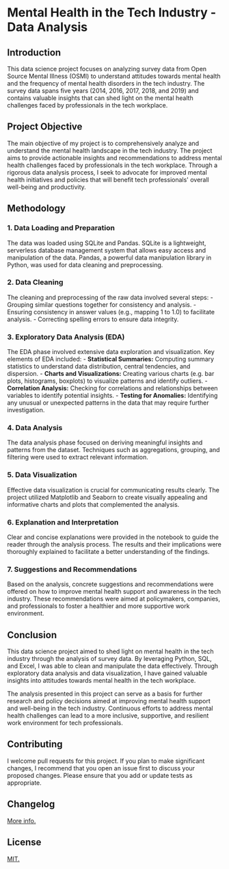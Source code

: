 # Mental Health in the Tech Industry - Data Analysis

## Introduction
This data science project focuses on analyzing survey data from Open Source Mental Illness (OSMI) to understand attitudes towards mental health and the frequency of mental health disorders in the tech industry. The survey data spans five years (2014, 2016, 2017, 2018, and 2019) and contains valuable insights that can shed light on the mental health challenges faced by professionals in the tech workplace.

## Project Objective
The main objective of my project is to comprehensively analyze and understand the mental health landscape in the tech industry. The project aims to provide actionable insights and recommendations to address mental health challenges faced by professionals in the tech workplace. Through a rigorous data analysis process, I seek to advocate for improved mental health initiatives and policies that will benefit tech professionals' overall well-being and productivity.

## Methodology
### 1. Data Loading and Preparation
The data was loaded using SQLite and Pandas. SQLite is a lightweight, serverless database management system that allows easy access and manipulation of the data. Pandas, a powerful data manipulation library in Python, was used for data cleaning and preprocessing.

### 2. Data Cleaning
The cleaning and preprocessing of the raw data involved several steps:
	- Grouping similar questions together for consistency and analysis.
	- Ensuring consistency in answer values (e.g., mapping 1 to 1.0) to facilitate analysis.
	- Correcting spelling errors to ensure data integrity.

### 3. Exploratory Data Analysis (EDA)
The EDA phase involved extensive data exploration and visualization. Key elements of EDA included:
	- **Statistical Summaries:** Computing summary statistics to understand data distribution, central tendencies, and dispersion.
	- **Charts and Visualizations:** Creating various charts (e.g. bar plots, histograms, boxplots) to visualize patterns and identify outliers.
	- **Correlation Analysis:** Checking for correlations and relationships between variables to identify potential insights.
	- **Testing for Anomalies:** Identifying any unusual or unexpected patterns in the data that may require further investigation.

### 4. Data Analysis
The data analysis phase focused on deriving meaningful insights and patterns from the dataset. Techniques such as aggregations, grouping, and filtering were used to extract relevant information.

### 5. Data Visualization
Effective data visualization is crucial for communicating results clearly. The project utilized Matplotlib and Seaborn to create visually appealing and informative charts and plots that complemented the analysis.

### 6. Explanation and Interpretation
Clear and concise explanations were provided in the notebook to guide the reader through the analysis process. The results and their implications were thoroughly explained to facilitate a better understanding of the findings.

### 7. Suggestions and Recommendations
Based on the analysis, concrete suggestions and recommendations were offered on how to improve mental health support and awareness in the tech industry. These recommendations were aimed at policymakers, companies, and professionals to foster a healthier and more supportive work environment.

## Conclusion
This data science project aimed to shed light on mental health in the tech industry through the analysis of survey data. By leveraging Python, SQL, and Excel, I was able to clean and manipulate the data effectively. Through exploratory data analysis and data visualization, I have gained valuable insights into attitudes towards mental health in the tech workplace.

The analysis presented in this project can serve as a basis for further research and policy decisions aimed at improving mental health support and well-being in the tech industry. Continuous efforts to address mental health challenges can lead to a more inclusive, supportive, and resilient work environment for tech professionals.

## Contributing
I welcome pull requests for this project. If you plan to make significant changes, I recommend that you open an issue first to discuss your proposed changes. Please ensure that you add or update tests as appropriate.

## Changelog
[More info.](CHANGELOG.md)

## License
[MIT.](https://choosealicense.com/licenses/mit/)
